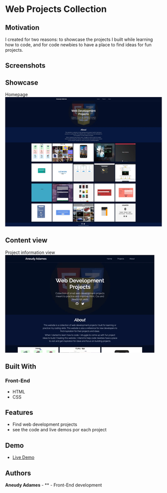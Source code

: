 # Web Projects Collection

## Motivation

I created for two reasons: to showcase the projects I built while learning how to code, and for code newbies to have a place to find ideas for fun projects.

## Screenshots

## Showcase

Homepage
![homepage](readme_assets/homepage.webp)

## Content view

Project information view
![project-view](readme_assets/giphy.gif)

## Built With

### Front-End

- HTML
- CSS

## Features

- Find web development projects
- see the code and live demos por each project

## Demo

- [Live Demo](https://web-projects-collection.netlify.app/)

## Authors

**Aneudy Adames** - \*\* - Front-End development
